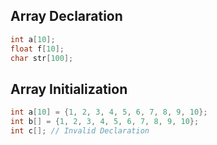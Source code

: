
## Array Declaration
```c
int a[10];
float f[10];
char str[100];
```

## Array Initialization
```c
int a[10] = {1, 2, 3, 4, 5, 6, 7, 8, 9, 10};
int b[] = {1, 2, 3, 4, 5, 6, 7, 8, 9, 10};
int c[]; // Invalid Declaration
```
